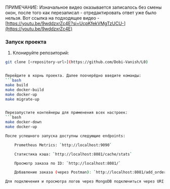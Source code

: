 ПРИМЕЧАНИЕ: Изначальное видео оказывается записалось без смены окон, после того как перезаписал - отредактировать ответ уже было нельзя. Вот ссылка на подходящее видео - [https://youtu.be/9wddzxrZc4E?si=UcpKfekVMgTzUCU-](https://youtu.be/9wddzxrZc4E)

### Запуск проекта

1. Клонируйте репозиторий:
```bash
git clone [<repository-url>](https://github.com/Dobi-Vanish/L0)


Перейдите в корнь проекта. Далее поочерёдно введите команды:
```bash
make build
make docker-build
make docker-up
make migrate-up


Перезапустите контейнеры для применения всех настроек:
```bash
make docker-down
make docker-up

После успешного запуска доступны следующие endpoints:

    Prometheus Metrics: `http://localhost:9090`

    Статистика кэша: `http://localhost:8081/cache/stats`

    Просмотр заказа по ID: `http://localhost:8081/`

    Добавление заказа (через Postman): `http://localhost:8081/add_order`

Для подключения и просмотра логов через MongoDB подключиться через URI: `mongodb://localhost:27017`.
